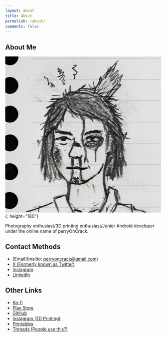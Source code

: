 ```yaml
---
layout: about
title: About
permalink: /about/
comments: false
---
```


## About Me

![PP](/assets/images/head.jpg){: height="180"}

Photography enthusiast/3D printing enthusiast/Junior Android developer under the online name of perryOnCrack.

## Contact Methods

- [Email](mailto: perryoncrack@gmail.com)
- [X (Formerly known as Twitter)](https://twitter.com/perryOnCrack)
- [Instagram](https://www.instagram.com/perryoncrack/)
- [LinkedIn](https://www.linkedin.com/in/perryoncrack/)

## Other Links

- [Ko-fi](https://ko-fi.com/perryoncrack)
- [Play Store](https://play.google.com/store/apps/dev?id=4790192701946687272)
- [GitHub](https://github.com/perryOnCrack)
- [Instagram (3D Printing)](https://www.instagram.com/methlabjerry/)
- [Printables](https://www.printables.com/social/304298-perryoncrack/about)
- [Threads (People use this?)](https://www.threads.net/@perryoncrack)
